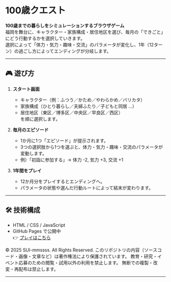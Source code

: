# 100歳クエスト

**100歳までの暮らしをシミュレーションするブラウザゲーム**  
福岡を舞台に、キャラクター・家族構成・居住地区を選び、毎月の「できごと」にどう行動するかを選択していきます。  
選択によって「体力・気力・趣味・交流」のパラメータが変化し、1年（12ターン）の過ごし方によってエンディングが分岐します。  

---

## 🎮 遊び方

1. **スタート画面**  
   - キャラクター（例：ふつう／かため／やわらかめ／バリカタ）  
   - 家族構成（ひとり暮らし／夫婦ふたり／子どもと同居 …）  
   - 居住地区（東区／博多区／中央区／早良区／西区）  
   を順に選択します。

2. **毎月のエピソード**  
   - 1か月に1つ「エピソード」が提示されます。  
   - 3つの選択肢から1つを選ぶと、体力・気力・趣味・交流のパラメータが変動します。  
   - 例）「初詣に参加する」→ 体力 -2, 気力 +3, 交流 +1  

3. **1年間をプレイ**  
   - 12か月分をプレイするとエンディングへ。  
   - パラメータの状態や選んだ行動ルートによって結末が変わります。  

---

## 🛠️ 技術構成

- HTML / CSS / JavaScript
- GitHub Pages で公開中  
  👉 [プレイはこちら](https://sui-mmssss.github.io/100sai-quest/)

© 2025 SUI-mmssss. All Rights Reserved.
このリポジトリの内容（ソースコード・画像・文章など）は著作権法により保護されています。
教育・研究・イベント応募のための閲覧・試用以外の利用を禁止します。
無断での複製・改変・再配布は禁止します。


---


